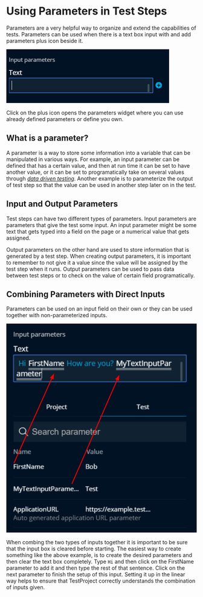 # Using Parameters in Test Steps

Parameters are a very helpful way to organize and extend the capabilities of tests. Parameters can be used when there is a text box input with and add parameters plus icon beside it.

![Parameterizable Input](../../.gitbook/assets/image%20%2866%29.png)

Click on the plus icon opens the parameters widget where you can use already defined parameters or define you own.

## What is a parameter?

A parameter is a way to store some information into a variable that can be manipulated in various ways. For example, an input parameter can be defined that has a certain value, and then at run time it can be set to have another value, or it can be set to programatically take on several values through [_data driven testing_](../../schedule-and-run-tests/using-data-driven-jobs-in-testproject.md). Another example is to parameterize the output of  test step so that the value can be used in another step later on in the test.

## Input and Output Parameters

Test steps can have two different types of parameters. Input parameters are parameters that give the test some input. An input parameter might be some text that gets typed into a field on the page or a numerical value that gets assigned.

Output parameters on the other hand are used to store information that is generated by a test step. When creating output parameters, it is important to remember to not give it a value since the value will be assigned by the test step when it runs. Output parameters can be used to pass data between test steps or to check on the value of certain field programatically. 

## Combining Parameters with Direct Inputs

Parameters can be used on an input field on their own or they can be used together with non-parameterized inputs. 

![Parameters Combined with non-parameterized input](../../.gitbook/assets/image%20%28188%29.png)

When combing the two types of inputs together it is important to be sure that the input box is cleared before starting. The easiest way to create something like the above example, is to create the desired parameters and then clear the text box completely. Type `Hi` and then click on the FirstName parameter to add it and then type the rest of that sentence. Click on the next parameter to finish the setup of this input. Setting it up in the linear way helps to ensure that TestProject correctly understands the combination of inputs given.

